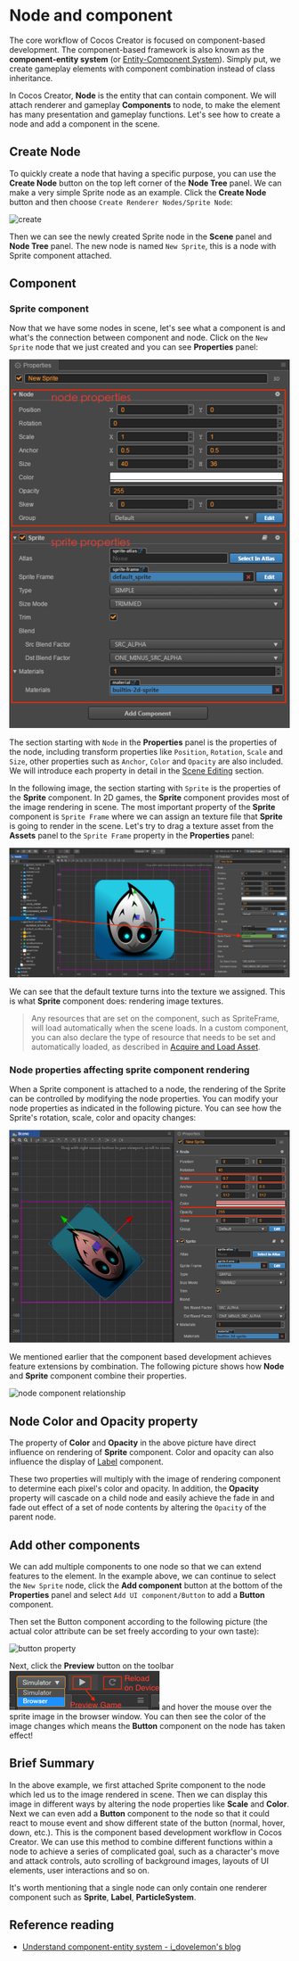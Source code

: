 # Node and component

The core workflow of Cocos Creator is focused on component-based development. The component-based framework is also known as the **component-entity system** (or [Entity-Component System](https://en.wikipedia.org/wiki/Entity_component_system)). Simply put, we create gameplay elements with component combination instead of class inheritance.

In Cocos Creator, **Node** is the entity that can contain component. We will attach renderer and gameplay **Components** to node, to make the element has many presentation and gameplay functions. Let's see how to create a node and add a component in the scene.

## Create Node

To quickly create a node that having a specific purpose, you can use the **Create Node** button on the top left corner of the **Node Tree** panel. We can make a very simple Sprite node as an example. Click the **Create Node** button and then choose `Create Renderer Nodes/Sprite Node`:

![create](node-component/create.png)

Then we can see the newly created Sprite node in the **Scene** panel and **Node Tree** panel. The new node is named `New Sprite`, this is a node with Sprite component attached.

## Component

### Sprite component

Now that we have some nodes in scene, let's see what a component is and what's the connection between component and node. Click on the `New Sprite` node that we just created and you can see **Properties** panel:

![properties](node-component/inspector.png)

The section starting with `Node` in the **Properties** panel is the properties of the node, including transform properties like `Position`, `Rotation`, `Scale` and `Size`, other properties such as `Anchor`, `Color` and `Opacity` are also included. We will introduce each property in detail in the [Scene Editing](scene-editing.md) section.

In the following image, the section starting with `Sprite` is the properties of the **Sprite** component. In 2D games, the **Sprite** component provides most of the image rendering in scene. The most important property of the **Sprite** component is `Sprite Frame` where we can assign an texture file that **Sprite** is going to render in the scene. Let's try to drag a texture asset from the **Assets** panel to the `Sprite Frame` property in the **Properties** panel:

![drag spriteframe](node-component/drag_spriteframe.png)

We can see that the default texture turns into the texture we assigned. This is what **Sprite** component does: rendering image textures.

> Any resources that are set on the component, such as SpriteFrame, will load automatically when the scene loads. In a custom component, you can also declare the type of resource that needs to be set and automatically loaded, as described in [Acquire and Load Asset](../scripting/load-assets.md).

### Node properties affecting sprite component rendering

When a Sprite component is attached to a node, the rendering of the Sprite can be controlled by modifying the node properties. You can modify your node properties as indicated in the following picture. You can see how the Sprite's rotation, scale, color and opacity changes:

![node property](node-component/change_node_property.png)

We mentioned earlier that the component based development achieves feature extensions by combination. The following picture shows how **Node** and **Sprite** component combine their properties.

![node component relationship](node-component/node_chart.png)

## Node Color and Opacity property

The property of **Color** and **Opacity** in the above picture have direct influence on rendering of **Sprite** component. Color and opacity can also influence the display of [Label](../components/label.md) component.

These two properties will multiply with the image of rendering component to determine each pixel's color and opacity. In addition, the **Opacity** property will cascade on a child node and easily achieve the fade in and fade out effect of a set of node contents by altering the `Opacity` of the parent node.

## Add other components

We can add multiple components to one node so that we can extend features to the element. In the example above, we can continue to select the `New Sprite` node, click the **Add component** button at the bottom of the **Properties** panel and select `Add UI component/Button` to add a **Button** component.

Then set the Button component according to the following picture (the actual color attribute can be set freely according to your own taste):

![button property](node-component/button_property.jpeg)

Next, click the **Preview** button on the toolbar ![preview](../getting-started/basics/toolbar/preview.png) and hover the mouse over the sprite image in the browser window. You can then see the color of the image changes which means the **Button** component on the node has taken effect!

## Brief Summary

In the above example, we first attached Sprite component to the node which led us to the image rendered in scene. Then we can display this image in different ways by altering the node properties like **Scale** and **Color**. Next we can even add a **Button** component to the node so that it could react to mouse event and show different state of the button (normal, hover, down, etc.). This is the component based development workflow in Cocos Creator. We can use this method to combine different functions within a node to achieve a series of complicated goal, such as a character's move and attack controls, auto scrolling of background images, layouts of UI elements, user interactions and so on.

It's worth mentioning that a single node can only contain one renderer component such as **Sprite**, **Label**, **ParticleSystem**.

## Reference reading

- [Understand component-entity system - i_dovelemon's blog](http://blog.csdn.net/i_dovelemon/article/details/25798677)